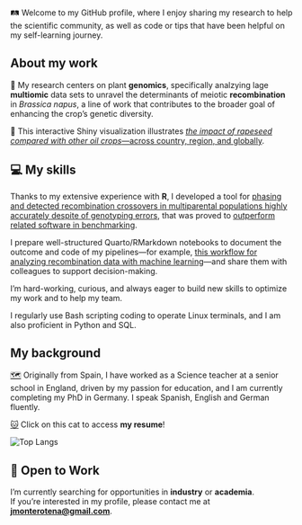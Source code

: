 🛤️ Welcome to my GitHub profile, where I enjoy sharing my research to help the scientific community, as well as code or tips that have been helpful on my self-learning journey.

## About my work

🧬 My research centers on plant **genomics**, specifically analzying lage **multiomic** data sets to unravel the determinants of meiotic **recombination** in *Brassica napus*, a line of work that contributes to the broader goal of enhancing the crop’s genetic diversity.

🌱 This interactive Shiny visualization illustrates [*the impact of rapeseed compared with other oil crops*—across country, region, and globally](https://jamonterotena.github.io/The-Impact-of-Oil-Crops/).

## 💻 My skills

Thanks to my extensive experience with **R**, I developed a tool for [phasing and detected recombination crossovers in multiparental populations highly accurately despite of genotyping errors](https://github.com/GoliczGenomeLab/haploMAGIC), that was proved to [outperform related software in benchmarking](https://academic.oup.com/g3journal/article/14/8/jkae109/7684607).

I prepare well-structured Quarto/RMarkdown notebooks to document the outcome and code of my pipelines—for example, [this workflow for analyzing recombination data with machine learning](https://jamonterotena.github.io/bnapus.reco.ml/gw_workflow.html)—and share them with colleagues to support decision-making.

I’m hard-working, curious, and always eager to build new skills to optimize my work and to help my team.

I regularly use Bash scripting coding to operate Linux terminals, and I am also proficient in Python and SQL.

## My background

[🗺️](https://www.google.com/maps/d/u/0/edit?mid=12CGiKDJXOIl6qPWeO5j033FQyP9AkqU&usp=sharing) Originally from Spain, I have worked as a Science teacher at a senior school in England, driven by my passion for education, and I am currently completing my PhD in Germany. I speak Spanish, English and German fluently.

[:cat:](https://jamonterotena.github.io/cv/) Click on this cat to access **my resume**!

![Top Langs](https://github-readme-stats.vercel.app/api/top-langs/?username=jamonterotena&hide=html&theme=tokyonight)

## 💼 Open to Work

I’m currently searching for opportunities in **industry** or **academia**.  
If you’re interested in my profile, please contact me at **[jmonterotena@gmail.com](mailto:jmonterotena@gmail.com)**.
